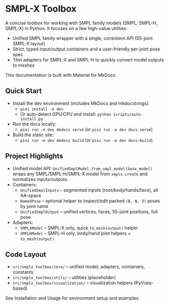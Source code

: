 # SMPL-X Toolbox

A concise toolbox for working with SMPL family models (SMPL, SMPL-H, SMPL-X) in Python. It focuses on a few high-value utilities:

- Unified SMPL family wrapper with a single, consistent API (55-joint SMPL-X layout)
- Strict, typed input/output containers and a user-friendly per-joint pose spec
- Thin adapters for SMPL-X and SMPL-H to quickly convert model outputs to meshes

This documentation is built with Material for MkDocs.

## Quick Start

- Install the dev environment (includes MkDocs and mkdocstrings):
  - `pixi install -e dev`
  - Or auto-detect GPU/CPU and install: `python scripts/auto-install.py`
- Run the docs locally:
  - `pixi run -e dev mkdocs serve` (or `pixi run -e dev docs-serve`)
- Build the static site:
  - `pixi run -e dev mkdocs build` (or `pixi run -e dev docs-build`)

## Project Highlights

- Unified model API: `UnifiedSmplModel.from_smpl_model(base_model)` wraps any SMPL/SMPL-H/SMPL-X model from `smplx.create` and normalizes inputs/outputs.
- Containers:
  - `UnifiedSmplInputs` – segmented inputs (root/body/hands/face), all AA-space
  - `NamedPose` – optional helper to inspect/edit packed `(B, N, 3)` poses by joint name
  - `UnifiedSmplOutput` – unified vertices, faces, 55-joint positions, full pose
- Adapters:
  - `SMPLXModel` – SMPL-X only, quick `to_mesh(output)` helper
  - `SMPLHModel` – SMPL-H only, body/hand joint helpers + `to_mesh(output)`

## Code Layout

- `src/smplx_toolbox/core/` – unified model, adapters, containers, constants
- `src/smplx_toolbox/utils/` – utilities (placeholder)
- `src/smplx_toolbox/visualization/` – visualization helpers (PyVista-based)

See Installation and Usage for environment setup and examples.
